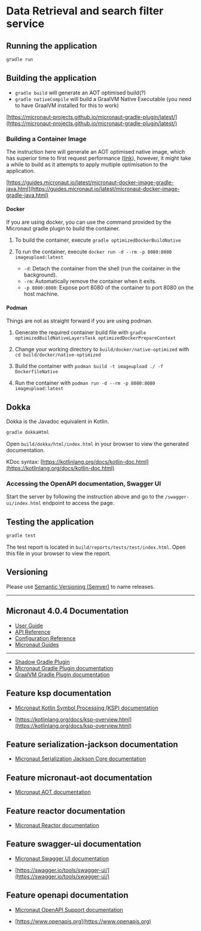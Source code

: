 # Data Retrieval and search filter service

## Running the application

```sh
gradle run
```

## Building the application

- `gradle build` will generate an AOT optimised build(?)
- `gradle nativeCompile` will build a GraalVM Native Executable (you need to have GraalVM installed for this to work)

[https://micronaut-projects.github.io/micronaut-gradle-plugin/latest/](https://micronaut-projects.github.io/micronaut-gradle-plugin/latest/)

### Building a Container Image

The instruction here will generate an AOT optimised native image, which has superior
time to first request performance ([link](https://guides.micronaut.io/latest/micronaut-docker-image-gradle-java.html#comparisons)), however, it might take a while to build as it attempts to apply multiple optimisation to the application.

[https://guides.micronaut.io/latest/micronaut-docker-image-gradle-java.html](https://guides.micronaut.io/latest/micronaut-docker-image-gradle-java.html)

#### Docker

If you are using docker, you can use the command provided by the Micronaut gradle plugin to build the container.

1. To build the container, execute `gradle optimizedDockerBuildNative`

2. To run the container, execute `docker run -d --rm -p 8080:8080 imageupload:latest`
   - `-d`: Detach the container from the shell (run the container in the background).
   - `-rm`: Automatically remove the container when it exits.
   - `-p 8080:8080`: Expose port 8080 of the container to port 8080 on the host machine.

#### Podman

Things are not as straight forward if you are using podman.

1. Generate the required container build file with `gradle optimizedBuildNativeLayersTask optimizedDockerPrepareContext`

2. Change your working directory to `build/docker/native-optimized` with `cd build/docker/native-optimized`

3. Build the container with `podman build -t imageupload ./ -f DockerfileNative`

4. Run the container with `podman run -d --rm -p 8080:8080 imageupload:latest`

## Dokka

Dokka is the Javadoc equivalent in Kotlin.

```sh
gradle dokkaHtml
```

Open `build/dokka/html/index.html` in your browser to view the generated documentation.

KDoc syntax: [https://kotlinlang.org/docs/kotlin-doc.html](https://kotlinlang.org/docs/kotlin-doc.html)

### Accessing the OpenAPI documentation, Swagger UI

Start the server by following the instruction above and go to the `/swagger-ui/index.html` endpoint to access the page.

## Testing the application

```sh
gradle test
```

The test report is located in `build/reports/tests/test/index.html`. Open this file in your browser to view the report.

## Versioning

Please use [Semantic Versioning (Semver)](https://semver.org/) to name releases.

---

## Micronaut 4.0.4 Documentation

- [User Guide](https://docs.micronaut.io/4.0.4/guide/index.html)
- [API Reference](https://docs.micronaut.io/4.0.4/api/index.html)
- [Configuration Reference](https://docs.micronaut.io/4.0.4/guide/configurationreference.html)
- [Micronaut Guides](https://guides.micronaut.io/index.html)

---

- [Shadow Gradle Plugin](https://plugins.gradle.org/plugin/com.github.johnrengelman.shadow)
- [Micronaut Gradle Plugin documentation](https://micronaut-projects.github.io/micronaut-gradle-plugin/latest/)
- [GraalVM Gradle Plugin documentation](https://graalvm.github.io/native-build-tools/latest/gradle-plugin.html)

## Feature ksp documentation

- [Micronaut Kotlin Symbol Processing (KSP) documentation](https://docs.micronaut.io/latest/guide/#kotlin)

- [https://kotlinlang.org/docs/ksp-overview.html](https://kotlinlang.org/docs/ksp-overview.html)

## Feature serialization-jackson documentation

- [Micronaut Serialization Jackson Core documentation](https://micronaut-projects.github.io/micronaut-serialization/latest/guide/)

## Feature micronaut-aot documentation

- [Micronaut AOT documentation](https://micronaut-projects.github.io/micronaut-aot/latest/guide/)

## Feature reactor documentation

- [Micronaut Reactor documentation](https://micronaut-projects.github.io/micronaut-reactor/snapshot/guide/index.html)

## Feature swagger-ui documentation

- [Micronaut Swagger UI documentation](https://micronaut-projects.github.io/micronaut-openapi/latest/guide/index.html)

- [https://swagger.io/tools/swagger-ui/](https://swagger.io/tools/swagger-ui/)

## Feature openapi documentation

- [Micronaut OpenAPI Support documentation](https://micronaut-projects.github.io/micronaut-openapi/latest/guide/index.html)

- [https://www.openapis.org](https://www.openapis.org)
